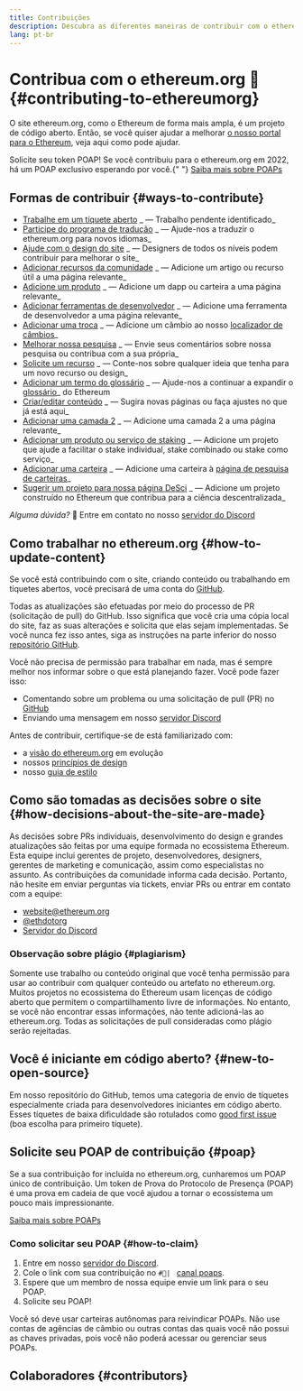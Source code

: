 ```yaml
---
title: Contribuições
description: Descubra as diferentes maneiras de contribuir com o ethereum.org
lang: pt-br
---
```


# Contribua com o ethereum.org 🦄 \{#contributing-to-ethereumorg}

O site ethereum.org, como o Ethereum de forma mais ampla, é um projeto de código aberto. Então, se você quiser ajudar a melhorar [o nosso portal para o Ethereum](/about/), veja aqui como pode ajudar.

<InfoBanner shouldCenter emoji=":tada:">
  Solicite seu token POAP! Se você contribuiu para o ethereum.org em 2022, há um POAP exclusivo esperando por você.{" "}
  <a href="#poap">Saiba mais sobre POAPs</a>
</InfoBanner>

## Formas de contribuir \{#ways-to-contribute}

- [Trabalhe em um tíquete aberto](https://github.com/ethereum/ethereum-org-website/issues) _ — Trabalho pendente identificado_
- [Participe do programa de tradução](/contributing/translation-program/) _ — Ajude-nos a traduzir o ethereum.org para novos idiomas_
- [Ajude com o design do site](/contributing/design/) _ — Designers de todos os níveis podem contribuir para melhorar o site_
- [Adicionar recursos da comunidade](/contributing/content-resources/) _ — Adicione um artigo ou recurso útil a uma página relevante_
- [Adicione um produto](/contributing/adding-products/) _ — Adicione um dapp ou carteira a uma página relevante_
- [Adicionar ferramentas de desenvolvedor](/contributing/adding-developer-tools/) _ — Adicione uma ferramenta de desenvolvedor a uma página relevante_
- [Adicionar uma troca](/contributing/adding-exchanges/) _ — Adicione um câmbio ao nosso [localizador de câmbios](/get-eth/#country-picker)_
- [Melhorar nossa pesquisa](https://www.notion.so/efdn/Ethereum-org-User-Persona-Memo-b44dc1e89152457a87ba872b0dfa366c) _ — Envie seus comentários sobre nossa pesquisa ou contribua com a sua própria_
- [Solicite um recurso](https://github.com/ethereum/ethereum-org-website/issues/new?assignees=&labels=Type%3A+Feature&template=feature_request.yaml&title=) _ — Conte-nos sobre qualquer ideia que tenha para um novo recurso ou design_
- [Adicionar um termo do glossário](/contributing/adding-glossary-terms) _ — Ajude-nos a continuar a expandir o [glossário](/glossary/)_ do Ethereum
- [Criar/editar conteúdo](/contributing/#how-to-update-content) _ — Sugira novas páginas ou faça ajustes no que já está aqui_
- [Adicionar uma camada 2](/contributing/adding-layer-2s/) _ — Adicione uma camada 2 a uma página relevante_
- [Adicionar um produto ou serviço de staking](/contributing/adding-staking-products/) _ — Adicione um projeto que ajude a facilitar o stake individual, stake combinado ou stake como serviço_
- [Adicionar uma carteira](/contributing/adding-wallets/) _ — Adicione uma carteira à [página de pesquisa de carteiras](/wallets/find-wallet/)_
- [Sugerir um projeto para nossa página DeSci](/contributing/adding-desci-projects/) _ — Adicione um projeto construído no Ethereum que contribua para a ciência descentralizada_

_Alguma dúvida?_ 🤔 Entre em contato no nosso [servidor do Discord](https://discord.gg/ethereum-org)

## Como trabalhar no ethereum.org \{#how-to-update-content}

Se você está contribuindo com o site, criando conteúdo ou trabalhando em tíquetes abertos, você precisará de uma conta do [GitHub](https://github.com).

Todas as atualizações são efetuadas por meio do processo de PR (solicitação de pull) do GitHub. Isso significa que você cria uma cópia local do site, faz as suas alterações e solicita que elas sejam implementadas. Se você nunca fez isso antes, siga as instruções na parte inferior do nosso [repositório GitHub](https://github.com/ethereum/ethereum-org-website).

Você não precisa de permissão para trabalhar em nada, mas é sempre melhor nos informar sobre o que está planejando fazer. Você pode fazer isso:

- Comentando sobre um problema ou uma solicitação de pull (PR) no [GitHub](https://github.com/ethereum/ethereum-org-website)
- Enviando uma mensagem em nosso [servidor Discord](https://discord.gg/ethereum-org)

Antes de contribuir, certifique-se de está familiarizado com:

- a [visão do ethereum.org](/about/) em evolução
- nossos [princípios de design](/contributing/design-principles/)
- nosso [guia de estilo](/contributing/style-guide/)

## Como são tomadas as decisões sobre o site \{#how-decisions-about-the-site-are-made}

As decisões sobre PRs individuais, desenvolvimento do design e grandes atualizações são feitas por uma equipe formada no ecossistema Ethereum. Esta equipe inclui gerentes de projeto, desenvolvedores, designers, gerentes de marketing e comunicação, assim como especialistas no assunto. As contribuições da comunidade informa cada decisão. Portanto, não hesite em enviar perguntas via tickets, enviar PRs ou entrar em contato com a equipe:

- [website@ethereum.org](mailto:website@ethereum.org)
- [@ethdotorg](https://twitter.com/ethdotorg)
- [Servidor do Discord](https://discord.gg/ethereum-org)

### Observação sobre plágio \{#plagiarism}

Somente use trabalho ou conteúdo original que você tenha permissão para usar ao contribuir com qualquer conteúdo ou artefato no ethereum.org. Muitos projetos no ecossistema do Ethereum usam licenças de código aberto que permitem o compartilhamento livre de informações. No entanto, se você não encontrar essas informações, não tente adicioná-las ao ethereum.org. Todas as solicitações de pull consideradas como plágio serão rejeitadas.

## Você é iniciante em código aberto? \{#new-to-open-source}

Em nosso repositório do GitHub, temos uma categoria de envio de tíquetes especialmente criada para desenvolvedores iniciantes em código aberto. Esses tíquetes de baixa dificuldade são rotulados como [good first issue](https://github.com/ethereum/ethereum-org-website/issues?q=is%3Aopen+is%3Aissue+label%3A%22good+first+issue%22) (boa escolha para primeiro tíquete).

## Solicite seu POAP de contribuição \{#poap}

Se a sua contribuição for incluída no ethereum.org, cunharemos um POAP único de contribuição. Um token de Prova do Protocolo de Presença (POAP) é uma prova em cadeia de que você ajudou a tornar o ecossistema um pouco mais impressionante.

[Saiba mais sobre POAPs](https://www.poap.xyz/)

### Como solicitar seu POAP \{#how-to-claim}

1. Entre em nosso [servidor do Discord](https://discord.gg/ethereum-org).
2. Cole o link com sua contribuição no `#🥇| ` [canal poaps](https://discord.com/channels/714888181740339261/804005643211898911).
3. Espere que um membro de nossa equipe envie um link para o seu POAP.
4. Solicite seu POAP!

Você só deve usar carteiras autônomas para reivindicar POAPs. Não use contas de agências de câmbio ou outras contas das quais você não possui as chaves privadas, pois você não poderá acessar ou gerenciar seus POAPs.

## Colaboradores \{#contributors}

<Contributors />
